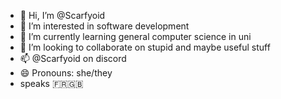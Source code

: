 - 👋 Hi, I’m @Scarfyoid
- 👀 I’m interested in software development 
- 🌱 I’m currently learning general computer science in uni
- 💞️ I’m looking to collaborate on stupid and maybe useful stuff
- 📫 @Scarfyoid on discord
- 😄 Pronouns: she/they
- speaks 🇫🇷🇬🇧

<!---
Scarfyoid/Scarfyoid is a ✨ special ✨ repository because its `README.md` (this file) appears on your GitHub profile.
You can click the Preview link to take a look at your changes.
--->
